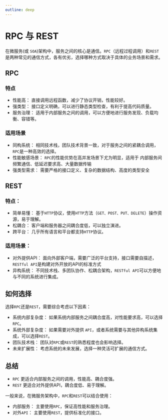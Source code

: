 ```yaml
---
outline: deep
---
```


# RPC 与 REST

在微服务(或 `SOA`)架构中，服务之间的核心是通信。`RPC`（远程过程调用）和`REST`是两种常见的通信方式，各有优劣，选择哪种方式取决于具体的业务场景和需求。

## RPC
### 特点
- 性能高： 直接调用远程函数，减少了协议开销，性能较好。
- 强类型： 接口定义明确，可以进行静态类型检查，有利于提高代码质量。
- 服务治理： 适用于内部服务之间的调用，可以方便地进行服务发现、负载均衡、容错等。

### 适用场景
- 同构系统： 相同技术栈，团队技术背景一致，对于服务之间的紧耦合调用，`RPC`是一种高效的选择。
- 性能敏感场景： `RPC`的性能优势在高并发场景下尤为明显，适用于 内部服务间频繁通信、低延迟要求高、大量数据传输
- 强类型需求： 需要严格的接口定义、复杂的数据结构、高度的类型安全

## REST
### 特点：
- 简单易懂： 基于`HTTP`协议，使用`HTTP`方法（`GET、POST、PUT、DELETE`）操作资源，易于理解。
- 松耦合： 客户端和服务器之间耦合度低，可以独立演进。
- 跨平台： 几乎所有语言和平台都支持`HTTP`协议。
### 适用场景：
- 对外提供API： 面向外部客户端，需要广泛的平台支持，接口需要自描述，`RESTful API`是构建对外开放的API的标准方式
- 异构系统： 不同技术栈、多团队协作、松耦合架构，`RESTful API`可以方便地与不同的系统进行集成。

## 如何选择
选择`RPC`还是`REST`，需要综合考虑以下因素：

- 系统内部复杂度： 如果系统内部服务之间耦合度高，对性能要求高，可以选择`RPC`。
- 系统外部复杂度： 如果需要对外提供 `API`，或者系统需要与其他异构系统集成，可以选择`REST`。
- 团队技术栈： 团队对`RPC`或`REST`的熟悉程度也会影响选择。
- 未来扩展性： 考虑系统的未来发展，选择一种灵活可扩展的通信方式。

## 总结
- `RPC` 更适合内部服务之间的调用，性能高、耦合度强。
- `REST` 更适合对外提供API，耦合度低、易于理解。

一般来说，在微服务架构中，`RPC`和`REST`可以结合使用：

- 内部服务： 主要使用`RPC`，保证高性能和服务治理。
- 对外`API`： 主要使用`REST`，提供标准化的接口。